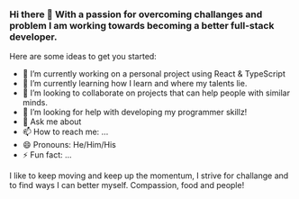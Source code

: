 ### Hi there 👋 With a passion for overcoming challanges and problem I am working towards becoming a better full-stack developer.


Here are some ideas to get you started:

- 🔭 I’m currently working on a personal project using React & TypeScript
- 🌱 I’m currently learning how I learn and where my talents lie.
- 👯 I’m looking to collaborate on projects that can help people with similar minds.
- 🤔 I’m looking for help with developing my programmer skillz!
- 💬 Ask me about 
- 📫 How to reach me: ...
- 😄 Pronouns: He/Him/His
- ⚡ Fun fact: ...

I like to keep moving and keep up the momentum, I strive for challange and to find ways I can better myself.
Compassion, food and people!
